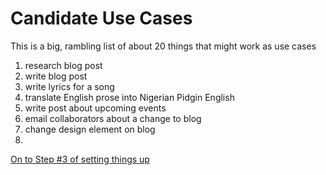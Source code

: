 # Candidate Use Cases

This is a big, rambling list of about 20 things that might work as use cases

1. research blog post
2. write blog post
3. write lyrics for a song
4. translate English prose into Nigerian Pidgin English
5. write post about upcoming events
6. email collaborators about a change to blog
7. change design element on blog
8. 


[On to Step #3 of setting things up](step-3.md)
